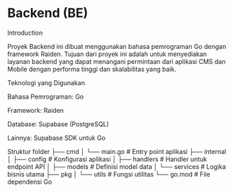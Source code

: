 # Backend (BE)

Introduction

Proyek Backend ini dibuat menggunakan bahasa pemrograman Go dengan framework Raiden. Tujuan dari proyek ini adalah untuk menyediakan layanan backend yang dapat menangani permintaan dari aplikasi CMS dan Mobile dengan performa tinggi dan skalabilitas yang baik.

Teknologi yang Digunakan

Bahasa Pemrograman: Go

Framework: Raiden

Database: Supabase (PostgreSQL)

Lainnya: Supabase SDK untuk Go

Struktur folder
├── cmd
│   └── main.go         # Entry point aplikasi
├── internal
│   ├── config          # Konfigurasi aplikasi
│   ├── handlers        # Handler untuk endpoint API
│   ├── models          # Definisi model data
│   └── services        # Logika bisnis utama
├── pkg
│   └── utils           # Fungsi utilitas
└── go.mod              # File dependensi Go
